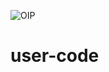 ![OIP](https://user-images.githubusercontent.com/78944907/130339400-a5a5df44-55aa-4b4a-bbae-b9a60a6fe93a.jpg)
# user-code
